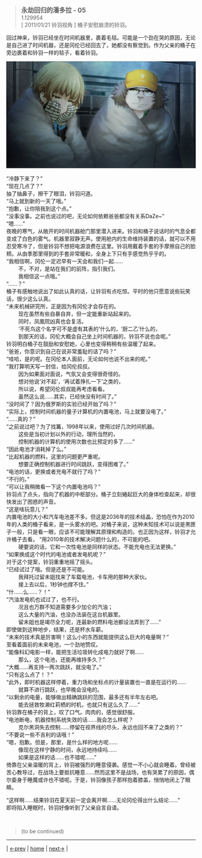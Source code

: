 > <big> **永劫回归的潘多拉 - 05** </big>  
> 1.129954  
> [ 2011/01/21 铃羽视角 ] 桶子安慰崩溃的铃羽。  

回过神来，铃羽已经坐在时间机器里，裹着毛毯。可能是一个劲在哭的原因，无论是自己进了时间机器，还是冈伦已经回去了，她都没有察觉到。作为父亲的桶子在旁边裹着和铃羽一样的毯子，看着铃羽。  

![](../pics/048.png)

“冷静下来了？”  
“现在几点了？”  
抽了抽鼻子，擦干了眼泪，铃羽问道。  
“马上就到新的一天了哦。”  
“抱歉，让你陪我到这个点。”  
“没事没事。之前也说过的吧，无论如何依赖爸爸都没有关系DaZe~”  
“嗯……”  
夜晚的寒气，从敞开的时间机器舱门那里潜入进来。铃羽和桶子说话时的气息全都变成了白色的雾气。机器里寂静无声。使用舱内的生命维持装置的话，就可以不用忍受寒冷了，但是铃羽不想把电源浪费在这里。铃羽用戴着手套的手摩擦自己的脸颊。从由季那里得到的手套非常暖和，全身上下只有手感觉热乎乎的。  
“我相信啊，冈伦一定迟早有一天会和我们一起……  
&emsp;&emsp; 不，不对，是站在我们的前阵，指引我们。  
&emsp;&emsp; 我相信这一点哦。”  
“……？”  
桶子有感触地说出了如此认真的话，让铃羽有点吃惊。平时的他只愿意说些玩笑话，很少这么认真。  
“未来机械研究所，正是因为有冈伦才会存在的。  
&emsp;&emsp; 现在虽然有些自暴自弃，但一定能重新站起来的。  
&emsp;&emsp; 同时，凤凰院凶真也会复活。  
&emsp;&emsp; ‘不死鸟这个名字可不是虚有其表的’什么的，‘厨二乙’什么的，  
&emsp;&emsp; 到那天的话，冈伦大概会自己坐上时间机器的，铃羽不说也会呢。”  
铃羽明白桶子在鼓励和安慰她，心里也变得稍稍有些温暖了起来。  
“爸爸，你意识到自己在说非常羞耻的话了吗？”  
“哇哈，是的呢。在冈伦本人面前，无论如何也说不出来的呢。”  
“我打算明天写一封信，给冈伦叔叔。  
&emsp;&emsp; 因为如果面对面说，气氛又会变得很奇怪的。  
&emsp;&emsp; 想对他说‘对不起’，‘再试着挣扎一下’之类的，  
&emsp;&emsp; 所以说，希望冈伦叔叔能再考虑看看。  
&emsp;&emsp; 虽然这么说……其实，已经快没有时间了。”  
“没时间了？因为俄罗斯的实验已经开始了吗？”  
“实际上，控制时间机器的量子计算机的内置电池，马上就要没电了。”  
“……真的？”  
“之前说过吧？为了找篝，1998年以来，使用过好几次时间机器。  
&emsp;&emsp; 这些是当初计划以外的行动，理所当然的，  
&emsp;&emsp; 控制机器的计算机的使用次数也比预定的多了……”  
“因此电池才消耗掉了么。”  
“比起机器的燃料，这里的问题更严重呢。  
&emsp;&emsp; 想要正确控制机器进行时间跳跃，变得困难了。”  
“电池的话，更换或者充电不就行了吗？”  
“不行的。”  
“可以让我稍微看一下这个内置电池吗？”  
铃羽点了点头，指向了机器的中枢部分。桶子立刻蜷起巨大的身体检查起来，却很快发出了困惑的声音。  
“这是啥玩意儿？”  
内置电池的大小和汽车电池差不多。但这是2036年的技术结晶，恐怕在作为2010年的人类的桶子看来，是一头雾水的吧。对桶子来说，这种未知技术可以说是黑匣子一般，只是看一眼，应该不可能理解其原理和构造的。也正因为这样，铃羽才允许桶子去看。
“用2010年的技术解决问题什么的，不可能的吧。  
&emsp;&emsp; 硬要说的话，它和一次性电池是同样的状态。不能充电也无法更换。”  
“如果换成这个时代的电池或者发电机呢？”  
对于这个提案，铃羽重重地摇了摇头。  
“已经试过了哦。但是还是不可能。  
&emsp;&emsp; 我拜托过留未姐找来了车载电池，卡车用的那种大家伙。  
&emsp;&emsp; 接上去以后，1秒钟也撑不住。”  
“什……么……？！”  
“汽油发电机也试过了，也不行。  
&emsp;&emsp; 况且也万群不知道需要多少加仑的汽油；  
&emsp;&emsp; 这么大量的汽油，也没办法装在这台机器里。  
&emsp;&emsp; 留未姐也是竭尽全力呢，连最新的燃料电池都设法弄到了……”  
即使做到这种地步，结果，还是杯水车薪。  
“未来的技术真是厉害啊！这么小的东西就能提供这么巨大的电量啊？”  
至看着面前的未来电池，一个劲地赞叹。  
“能像科幻电影一样，能把生活垃圾转化成电力就好了啊……  
&emsp;&emsp; 那么，这个电池，还能再维持多久？”  
“大概……再支持一两次跳跃，就没电了。”  
“只有这么点了！？”  
“此外，即时机器这样停着，重力场和坐标点的计量装置也一直是在运行的……  
&emsp;&emsp; 就算不进行跳跃，也早晚会没电的。  
“以剩余的电量，能够做出精确跳跃的范围，最多还有半年左右吧。  
&emsp;&emsp; 能去拯救牧濑红莉栖的时机，也就只有这么久了……”  
铃羽靠在桶子的背上，叹了口气。肉肉的，感觉很舒服。  
“电池断电，机器控制系统失效的话……我会怎么样呢？  
&emsp;&emsp; 克尔黑洞失去控制……停留在视界线的尽头，永远也回不来了之类的？”  
“不要说一些不吉利的话哦！”  
“嗯，抱歉。但是，那里，是什么样的地方呢……  
&emsp;&emsp; 像现在这样宁静的时间，永远地持续吗……  
&emsp;&emsp; 如果是这样的话……也不错呢……”  
倚靠在父亲温暖的背上，铃羽被强烈的睡意侵袭。感觉一不小心就会睡着。曾经被苦心教导过，在战场上要抵抗睡意……然而这里不是战场，也有哭累了的原因，偶尔委身于睡魔或许也不错呢。于是，铃羽像孩子那样抱着膝盖，悄悄地闭上了眼睛。  

“这样啊……结果铃羽在夏天前一定会离开啊……无论冈伦得出什么结论……”  
即将陷入睡眠时，铃羽好像听到了父亲自言自语。


<br/>

> (to be continued)
---

| [←prev](./0031) | [home](../../) | [next→](./0033) |
